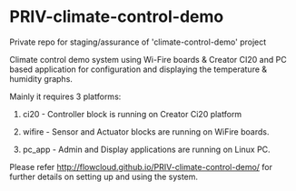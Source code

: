# PRIV-climate-control-demo
Private repo for staging/assurance of 'climate-control-demo' project

Climate control demo system using Wi-Fire boards & Creator CI20 and PC based application for configuration and displaying the temperature & humidity graphs.

Mainly it requires 3 platforms:

1. ci20 - Controller block is running on Creator Ci20 platform

2. wifire - Sensor and Actuator blocks are running on WiFire boards.

3. pc_app - Admin and Display applications are running on Linux PC.

Please refer http://flowcloud.github.io/PRIV-climate-control-demo/ for further details on setting up and using the system.
